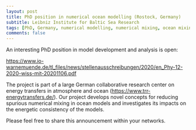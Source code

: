 ```yaml
---
layout: post
title: PhD position in numerical ocean modelling (Rostock, Germany)
subtitle: Leibniz Institute for Baltic Sea Research
tags: [PhD, Germany, numerical modelling, numerical mixing, ocean mixing]
comments: false
---
```

An interesting PhD position in model development and analysis is open:

https://www.io-warnemuende.de/tl_files/news/stellenausschreibungen/2020/en_Phy-12-2020-wiss-mit-20201106.pdf

The project is part of a large German collaborative research center on
energy transfers in atmosphere and ocean
(https://www.trr-energytransfers.de/). Our project develops novel
concepts for reducing spurious numerical mixing in ocean models and
investigates its impacts on the energetic consistency of the models.

Please feel free to share this announcement within your networks.
